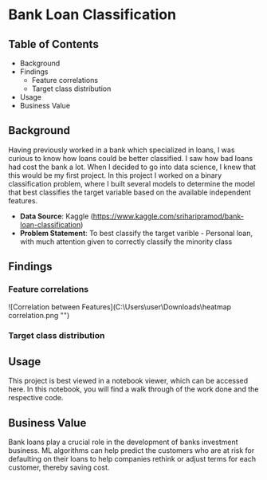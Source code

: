# Bank Loan Classification
## Table of Contents

- Background
- Findings
  - Feature correlations
  - Target class distribution
- Usage
- Business Value 

## Background

Having previously worked in a bank which specialized in loans, I was curious to know how loans could be better classified. I saw how bad loans had cost the bank a lot. When I decided to go into data science, I knew that this would be my first project.
In this project I worked on a binary classification problem, where I built several models to determine the model that best classifies the target variable based on the available independent features.
- **Data Source**: Kaggle (https://www.kaggle.com/sriharipramod/bank-loan-classification)
- **Problem Statement**: To best classify the target varible - Personal loan, with much attention given to correctly classify the minority class

## Findings

### Feature correlations

![Correlation between Features](C:\Users\user\Downloads\heatmap correlation.png "")

### Target class distribution

## Usage

This project is best viewed in a notebook viewer, which can be accessed here. In this notebook, you will find a walk through of the work done and the respective code.

## Business Value

Bank loans play a crucial role in the development of banks investment business. ML algorithms can help predict the customers who are at risk for defaulting on their loans to help companies rethink or adjust terms for each customer, thereby saving cost.

